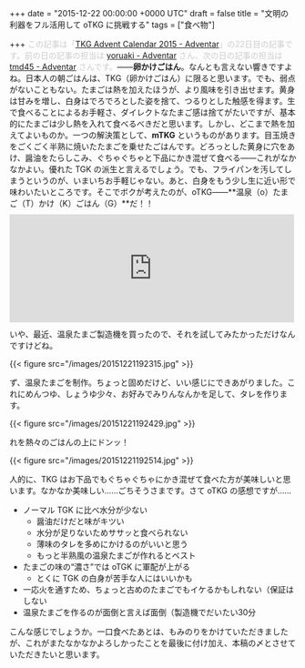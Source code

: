 
+++
date = "2015-12-22 00:00:00 +0000 UTC"
draft = false
title = "文明の利器をフル活用して oTKG に挑戦する"
tags = ["食べ物"]

+++
<span style="color: #cccccc">この記事は「<a href="http://www.adventar.org/calendars/720">TKG Advent Calendar 2015 - Adventar</a>」の22日目の記事です。前の日の記事の担当は <a href="http://www.adventar.org/users/2564">yoruaki - Adventar</a> さん、次の日の記事の担当は <a href="http://www.adventar.org/users/2076">tmd45 - Adventar</a> さんです。</span>――**卵かけごはん**。なんとも言えない響きですよね。日本人の朝ごはんは、TKG（卵かけごはん）に限ると思います。でも、弱点がないこともない。たまごは熱を加えたほうが、より風味を引き出せます。黄身は甘みを増し、白身はでろでろとした姿を捨て、つるりとした触感を得ます。生で食べることによるお手軽さ、ダイレクトなたまご感は捨てがたいですが、基本的にたまごは少し熱を入れて食べるべきだと思います。しかし、どこまで熱を加えてよいものか。一つの解決策として、**mTKG** というものがあります。目玉焼きをごくごく半熟に焼いたたまごを乗せたごはんです。どろっとした黄身に穴をあけ、醤油をたらしこみ、ぐちゃぐちゃと下品にかき混ぜて食べる――これがなかなかよい。優れた TGK の派生と言えるでしょう。でも、フライパンを汚してしまうというのが、いまいちお手軽じゃない。あと、白身をもう少し生に近い形で味わいたいところです。そこでボクが考えたのが、oTKG――**温泉（o）たまご（T）かけ（K）ごはん（G）**だ！！<iframe src="https://hatenablog-parts.com/embed?url=https%3A%2F%2Fblog.daruyanagi.jp%2Fentry%2F2015%2F12%2F12%2F130000" title="温泉たまご製造機のせいで、昨晩は卵を5個も食べてしまった。 - だるろぐ" class="embed-card embed-blogcard" scrolling="no" frameborder="0" style="display: block; width: 100%; height: 190px; max-width: 500px; margin: 10px 0px;"></iframe>いや、最近、温泉たまご製造機を買ったので、それを試してみたかっただけなんですけどね。

{{< figure src="/images/20151221192315.jpg"  >}}

ず、温泉たまごを制作。ちょっと固めだけど、いい感じにできあがりました。これにめんつゆ、しょうゆ少々、お好みでみりんなんかを足して、タレを作ります。

{{< figure src="/images/20151221192429.jpg"  >}}

れを熱々のごはんの上にドンッ！

{{< figure src="/images/20151221192514.jpg"  >}}

人的に、TKG はお下品でもぐちゃぐちゃにかき混ぜて食べた方が美味しいと思います。なかなか美味しい……ごちそうさまです。さて oTKG の感想ですが……

<ul>
<li>ノーマル TGK に比べ水分が少ない
<ul>
<li>醤油だけだと味がキツい</li>
<li>水分が足りないためササッと食べられない</li>
<li>薄味のタレを多めにかけるのがいいと思う</li>
<li>もっと半熟風の温泉たまごが作れるとベスト</li>
</ul></li>
<li>たまごの味の“濃さ”では oTGK に軍配が上がる
<ul>
<li>とくに TGK の白身が苦手な人にはいいかも</li>
</ul></li>
<li>一応火を通すため、ちょっと古めのたまごでもイケるかもしれない（保証はしない</li>
<li>温泉たまごを作るのが面倒と言えば面倒（製造機でだいたい30分</li>
</ul>こんな感じでしょうか。一口食べたあとは、もみのりをかけていただきましたが、これがまたなかなかよろしかったことを最後に付け加え、本稿の〆とさせていただきたいと思います。


